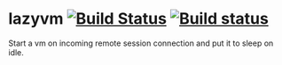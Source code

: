 lazyvm [![Build Status](https://img.shields.io/travis/rjeczalik/lazyvm/master.svg)](https://travis-ci.org/rjeczalik/lazyvm "linux_amd64") [![Build status](https://img.shields.io/appveyor/ci/rjeczalik/lazyvm.svg)](https://ci.appveyor.com/project/rjeczalik/lazyvm "windows_amd64")
======
Start a vm on incoming remote session connection and put it to sleep on idle.
